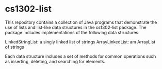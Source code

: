 # cs1302-list

This repository contains a collection of Java programs that demonstrate the use of lists and list-like data structures in the cs1302-list package. The package includes implementations of the following data structures:

LinkedStringList: a singly linked list of strings
ArrayLinkedList: am ArrayList of strings

Each data structure includes a set of methods for common operations such as inserting, deleting, and searching for elements.
